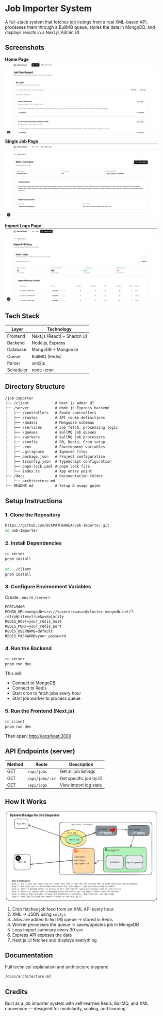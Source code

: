 # Job Importer System

A full-stack system that fetches job listings from a real XML-based API, processes them through a BullMQ queue, stores the data in MongoDB, and displays results in a Next.js Admin UI.

## Screenshots

**Home Page**
![Job Importer System](./home.png "JOB IMPORTER SYSTEM HOME PAGE")

**Single Job Page**
![Job Importer System](./singlejob.png "JOB IMPORTER SYSTEM SINGLE JOB PAGE")

**Import Logs Page**
![Job Importer System](./importlogs.png "JOB IMPORTER SYSTEM IMPORT LOGS PAGE")

## Tech Stack

| Layer     | Technology                  |
| --------- | --------------------------- |
| Frontend  | Next.js (React) + Shadcn UI |
| Backend   | Node.js, Express            |
| Database  | MongoDB + Mongoose          |
| Queue     | BullMQ (Redis)              |
| Parser    | xml2js                      |
| Scheduler | node-cron                   |

## Directory Structure

```
/job-importer
├── /client            # Next.js admin UI
├── /server            # Node.js Express backend
│   ├── /controllers   # Route controllers
│   ├── /routes        # API route definitions
│   ├── /models        # Mongoose schemas
│   ├── /services      # Job fetch, processing logic
│   ├── /queues        # BullMQ job queues
│   ├── /workers       # BullMQ job processors
│   ├── /config        # DB, Redis, Cron setup
│   ├── .env           # Environment variables
│   ├── .gitignore     # Ignored files
│   ├── package.json   # Project configuration
│   ├── tsconfig.json  # TypeScript configuration
│   ├── pnpm-lock.yaml # pnpm lock file
│   └── index.ts       # App entry point
├── /docs              # Documentation folder
│   └── architecture.md
└── README.md          # Setup & usage guide
```

## Setup Instructions

### 1. Clone the Repository

```bash
https://github.com/BCAPATHSHALA/Job-Importer.git
cd Job-Importer
```

### 2. Install Dependencies

```bash
cd server
pnpm install

cd ../client
pnpm install
```

### 3. Configure Environment Variables

Create `.env` in `/server`:

```env
PORT=5000
MONGO_URL=mongodb+srv://<user>:<pass>@cluster.mongodb.net/?retryWrites=true&w=majority
REDIS_HOST=your_redis_host
REDIS_PORT=your_redis_port
REDIS_USERNAME=default
REDIS_PASSWORD=your_password
```

### 4. Run the Backend

```bash
cd server
pnpm run dev
```

This will:

- Connect to MongoDB
- Connect to Redis
- Start cron to fetch jobs every hour
- Start job worker to process queue

### 5. Run the Frontend (Next.js)

```bash
cd client
pnpm run dev
```

Then open: [http://localhost:3000](http://localhost:3000)

## API Endpoints (server)

| Method | Route           | Description            |
| ------ | --------------- | ---------------------- |
| GET    | `/api/jobs`     | Get all job listings   |
| GET    | `/api/jobs/:id` | Get specific job by ID |
| GET    | `/api/logs`     | View import log stats  |

## How It Works

![Architecture](./docs/JOB-IMPORTER-SYSTEM-DESIGN.png "JOB IMPORTER SYSTEM DESIGN")

1. Cron fetches job feed from an XML API every hour.
2. XML → JSON using `xml2js`
3. Jobs are added to `BullMQ` queue → stored in Redis
4. Worker processes the queue → saves/updates job in MongoDB
5. Logs import summary every 30 sec
6. Express API exposes the data
7. Next.js UI fetches and displays everything

## Documentation

Full technical explanation and architecture diagram:

```bash
/docs/architecture.md
```

## Credits

Built as a job importer system with self-learned Redis, BullMQ, and XML conversion — designed for modularity, scaling, and learning.
